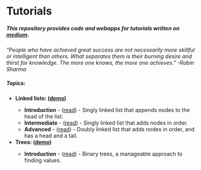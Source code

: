 # Tutorials
<h5>This repository provides code and webapps for tutorials written on <a href="https://medium.com/@dave_p">medium</a>.</h5>

<p><i>"People who have achieved great success are not necessarily more skillful or intelligent than others. What separates them is their burning desire and thirst for knowledge. The more one knows, the more one achieves." -Robin Sharma</p></i>

<h5>Topics:</h5>
<ul>
  <li><b>Linked lists: (<a target="_blank" href="https://davidpynes.github.io/Tutorials/LinkedLists/">demo</a>)</b></li>
    <ul>
      <li><b>Introduction</b> - (<a href="https://medium.freecodecamp.org/linked-lists-why-what-and-how-f96b04790ac4">read</a>) -
      Singly linked list that appends nodes to the head of the list.</li>
      <li><b>Intermediate</b> - (<a href="https://medium.freecodecamp.org/linked-list-why-what-and-how-pt-2-20c5f19323c3">read</a>) - 
      Singly linked list that adds nodes in order.</li>
      <li><b>Advanced</b> - (<a href="https://medium.freecodecamp.org/doubly-linked-list-why-what-and-how-59aba937abcf">read</a>) -
      Doubly linked list that adds nodes in order, and has a head and a tail.</li>
    </ul>
  <li><b>Trees: (<a target="_blank" href="https://davidpynes.github.io/Tutorials/Trees/">demo</a>)</b></li>
    <ul>
      <li><b>Introduction</b> - (<a href="">read</a>) -
      Binary trees, a manageable approach to finding values.</li>
     
</ul>

